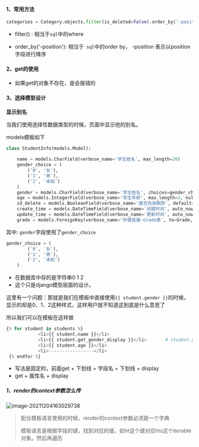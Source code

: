 

#### 1、常用方法

```python
categories = Category.objects.filter(is_deleted=False).order_by('-position').all()
```

- filter() :  相当于`sql`中的where

- order_by('-position'): 相当于` sql`中的order by， -position 表示以position字段进行降序





#### 2、get的使用

- 如果get的对象不存在，是会报错的





#### 3、选择模型设计

**显示别名**

当我们使用选择性数据类型的时候，页面中显示他的别名。

models模板如下

```python
class StudentInfo(models.Model):

    name = models.CharField(verbose_name='学生姓名', max_length=20)
    gender_choice = (
        ('0', '女'),
        ('1', '男'),
        ('2', '未知')
    )
    gender = models.CharField(verbose_name='学生姓名', choices=gender_choice, max_length=20)
    age = models.IntegerField(verbose_name='学生年龄', max_length=3, null=False)
    id_delete = models.BooleanField(verbose_name='是否伪装删除', default=False)
    create_time = models.DateTimeField(verbose_name='创建时间', auto_now_add=True)
    update_time = models.DateTimeField(verbose_name='更新时间', auto_now=True)
    grade = models.ForeignKey(verbose_name='外键连接-Grade表', to=Grade, on_delete=True)
```

其中: `gender`字段使用了`gender_choice`

```python
gender_choice = (
        ('0', '女'),
        ('1', '男'),
        ('2', '未知')
    )
```

- 在数据库中存的是字符串0  1 2
- 这个只是django模型层面的设计。

这里有一个问题：那就是我们在模板中直接使用`{{ student.gender }}`的时候，显示的却是0、1、2这种样式，这样用户就不知道这到底是什么意思了

所以我们可以在模板在这样做

```python
{% for student in students %}
            <li>{{ student.name }}</li>
            <li>{{ student.get_gender_display }}</li>		# student.get_我们的字段名_display
            <li>{{ student.age }}</li>
            <li>-----------------</li>
 {% endfor %}
```

- 写法是固定的，前面get + 下划线 + 字段名 + 下划线 + display
- get + 属性名 + display



##### 1、render的context参数怎么传

![image-20211204163029738](../../../笔记/Django/image-20211204163029738.png)

> 配合模板语言使用的时候，render的context参数必须是一个字典
>
> 模板语言是根据字段的键，找到对应的值，如ht这个键对应hts这个iterable对象。然后再遍历
